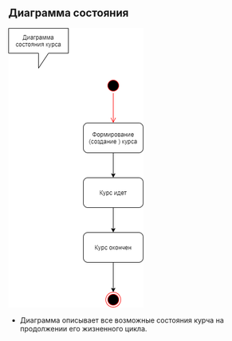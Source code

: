 ## Диаграмма состояния
![Диаграмма](/GIT/Состояние2.png)
+ Диаграмма описывает все возможные состояния курча на продолжении его жизненного цикла. 
